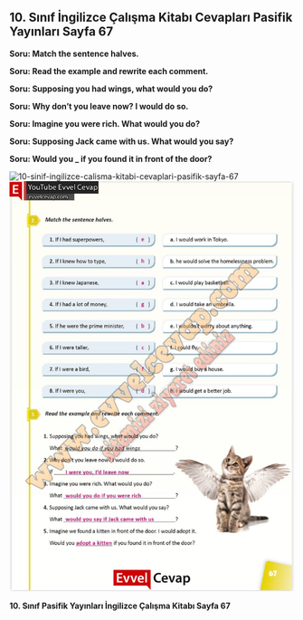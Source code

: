 ## 10. Sınıf İngilizce Çalışma Kitabı Cevapları Pasifik Yayınları Sayfa 67

**Soru: Match the sentence halves.**

**Soru: Read the example and rewrite each comment.**

**Soru: Supposing you had wings, what would you do?**

**Soru: Why don’t you leave now? I would do so.**

**Soru: Imagine you were rich. What would you do?**

**Soru: Supposing Jack came with us. What would you say?**

**Soru: Would you \_ if you found it in front of the door?**

![10-sinif-ingilizce-calisma-kitabi-cevaplari-pasifik-sayfa-67]()![10-sinif-ingilizce-calisma-kitabi-cevaplari-pasifik-sayfa-67](./image1.webp)

**10. Sınıf Pasifik Yayınları İngilizce Çalışma Kitabı Sayfa 67**